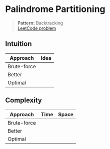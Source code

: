 # Palindrome Partitioning

> **Pattern:** Backtracking  
> [LeetCode problem](https://leetcode.com/problems/palindrome-partitioning/)

## Intuition

| Approach | Idea |
|----------|------|
| Brute-force | |
| Better | |
| Optimal | |

## Complexity

| Approach  | Time | Space |
|-----------|------|-------|
| Brute-force |  |  |
| Better |  |  |
| Optimal |  |  |

